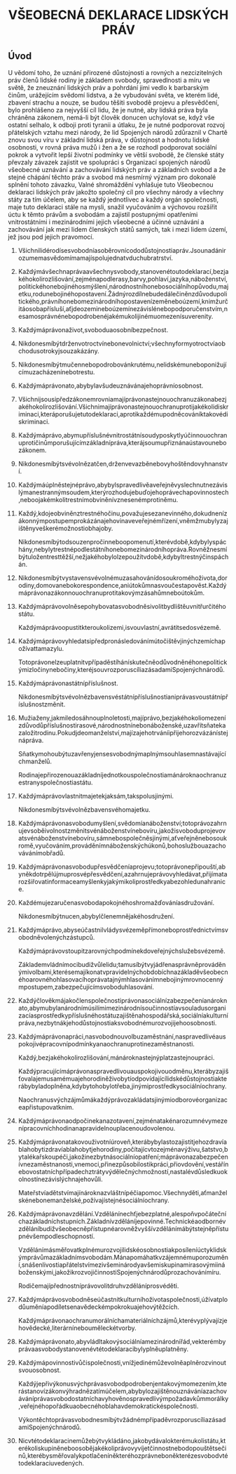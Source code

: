 <h1 align='center'>VŠEOBECNÁ DEKLARACE LIDSKÝCH PRÁV</h1>
<h2>Úvod</h2>
<p>U vědomí toho,
že uznání přirozené důstojnosti a rovných a nezcizitelných práv členů lidské rodiny je základem svobody, spravedlnosti a míru ve světě,
že zneuznání lidských práv a pohrdání jimi vedlo k barbarským činům, urážejícím svědomí lidstva, a že vybudování světa, ve kterém lidé, zbavení strachu a nouze, se budou těšiti svobodě projevu a přesvědčení, bylo prohlášeno za nejvyšší cíl lidu,
že je nutné, aby lidská práva byla chráněna zákonem, nemá-li být člověk donucen uchylovat se, když vše ostatní selhalo, k odboji proti tyranii a útlaku,
že je nutné podporovat rozvoj přátelských vztahu mezi národy,
že lid Spojených národů zdůraznil v Chartě znovu svou víru v základní lidská práva, v důstojnost a hodnotu lidské osobnosti, v rovná práva mužů i žen a že se rozhodl podporovat sociální pokrok a vytvořit lepší životní podmínky ve větší svobodě,
že členské státy převzaly závazek zajistit ve spolupráci s Organizací spojených národů všeobecné uznávání a zachovávání lidských práv a základních svobod a
že stejné chápání těchto práv a svobod má nesmírný význam pro dokonalé splnění tohoto závazku,
Valné shromáždění
vyhlašuje tuto
Všeobecnou deklaraci lidských práv
jakožto společný cíl pro všechny národy a všechny státy za tím účelem, aby se každý jednotlivec a každý orgán společnosti, maje tuto deklaraci stále na mysli, snažil vyučováním a výchovou rozšířit úctu k těmto právům a svobodám a zajistil postupnými opatřeními vnitrostátními i mezinárodními jejich všeobecné a účinné uznávání a zachovávání jak mezi lidem členských států samých, tak i mezi lidem území, jež jsou pod jejich pravomocí.</p>
<ol>
  <li>
    <p>Všichnilidérodísesvobodníasoběrovnícododůstojnostiapráv.Jsounadánirozumemasvědomímamajíspolujednatvduchubratrství.</p>
  </li>
  <li>
    <p>Každýmávšechnaprávaavšechnysvobody,stanovenétoutodeklarací,bezjakéhokolirozlišování,zejménapodlerasy,barvy,pohlaví,jazyka,náboženství,politickéhonebojinéhosmýšlení,národnostníhonebosociálníhopůvodu,majetku,rodunebojinéhopostavení.Žádnýrozdílnebudedálečiněnzdůvodupolitického,právníhonebomezinárodníhopostavenízeměneboúzemí,knimžurčitáosobapřísluší,aťjdeozemineboúzemínezávislénebopodporučenstvím,nesamosprávnénebopodrobenéjakémukolijinémuomezenísuverenity.</p>
  </li>
  <li>
    <p>Každýmáprávonaživot,svoboduaosobníbezpečnost.</p>
  </li>
  <li>
    <p>Nikdonesmíbýtdrženvotroctvínebonevolnictví;všechnyformyotroctvíaobchodusotrokyjsouzakázány.</p>
  </li>
  <li>
    <p>Nikdonesmíbýtmučennebopodrobovánkrutému,nelidskémuneboponižujícímuzacházenínebotrestu.</p>
  </li>
  <li>
    <p>Každýmáprávonato,abybylavšudeuznávánajehoprávníosobnost.</p>
  </li>
  <li>
    <p>Všichnijsousipředzákonemrovniamajíprávonastejnouochranuzákonabezjakéhokolirozlišování.Všichnimajíprávonastejnouochranuprotijakékolidiskriminaci,kteráporušujetutodeklaraci,aprotikaždémupodněcováníktakovédiskriminaci.</p>
  </li>
  <li>
    <p>Každýmáprávo,abymupříslušnévnitrostátnísoudyposkytlyúčinnouochranuprotičinůmporušujícímzákladnípráva,kterájsoumupřiznánaústavounebozákonem.</p>
  </li>
  <li>
    <p>Nikdonesmíbýtsvévolnězatčen,drženvevazběnebovyhoštěndovyhnanství.</p>
  </li>
  <li>
    <p>Každýmáúplněstejnéprávo,abybylspravedlivěaveřejněvyslechnutnezávislýmanestrannýmsoudem,kterýrozhodujebuďojehoprávechapovinnostech,neboojakémkolitrestnímobviněnívznesenémprotiněmu.</p>
  </li>
  <li>
    <p>Každý,kdojeobviněnztrestnéhočinu,považujesezanevinného,dokudnenízákonnýmpostupemprokázánajehovinaveveřejnémřízení,vněmžmubylyzajištěnyveškerémožnostiobhajoby.</p>
    <p>Nikdonesmíbýtodsouzenpročinneboopomenutí,kterévdobě,kdybylyspáchány,nebylytrestnépodlestátníhonebomezinárodníhopráva.Rovněžnesmíbýtuložentresttěžší,nežjakéhobylolzepoužítvdobě,kdybyltrestnýčinspáchán.</p>
  </li>
  <li>
    <p>Nikdonesmíbýtvystavensvévolnémuzasahovánídosoukroméhoživota,dorodiny,domovanebokorespondence,aniútokůmnasvoučestapověst.Každýmáprávonazákonnouochranuprotitakovýmzásahůmneboútokům.</p>
  </li>
  <li>
    <p>Každýmáprávovolněsepohybovatasvobodněsivolitbydlištěuvnitřurčitéhostátu.</p>
    <p>Každýmáprávoopustitkteroukolizemi,isvouvlastní,avrátitsedosvézemě.</p>
  </li>
  <li>
    <p>Každýmáprávovyhledatsipředpronásledovánímútočištěvjinýchzemíchapožívattamazylu.</p>
    <p>Totoprávonelzeuplatnitvpřípaděstíhánískutečněodůvodněnéhonepolitickýmizločinynebočiny,kteréjsouvrozporuscíliazásadamiSpojenýchnárodů.</p>
  </li>
  <li>
    <p>Každýmáprávonastátnípříslušnost.</p>
    <p>Nikdonesmíbýtsvévolnězbavensvéstátnípříslušnostianiprávasvoustátnípříslušnostzměnit.</p>
  </li>
  <li>
    <p>Mužiaženy,jakmiledosáhnouplnoletosti,majíprávo,bezjakéhokoliomezenízdůvodůpříslušnostirasové,národnostnínebonáboženské,uzavřítsňatekazaložitrodinu.Pokudjdeomanželství,majízajehotrváníipřijehorozvázánístejnápráva.</p>
    <p>Sňatkymohoubýtuzavřenyjensesvobodnýmaplnýmsouhlasemnastávajícíchmanželů.</p>
    <p>Rodinajepřirozenouazákladníjednotkouspolečnostiamánároknaochranuzestranyspolečnostiastátu.</p>
  </li>
  <li>
    <p>Každýmáprávovlastnitmajetekjaksám,takspolusjinými.</p>
    <p>Nikdonesmíbýtsvévolnězbavensvéhomajetku.</p>
  </li>
  <li>
    <p>Každýmáprávonasvobodumyšlení,svědomíanáboženství;totoprávozahrnujevsoběivolnostzměnitsvénáboženstvínebovíru,jakožisvoboduprojevovatsvénáboženstvínebovíru,sámnebospolečněsjinými,aťveřejněnebosoukromě,vyučováním,prováděnímnáboženskýchúkonů,bohoslužbouazachovávánímobřadů.</p>
  </li>
  <li>
    <p>Každýmáprávonasvobodupřesvědčeníaprojevu;totoprávonepřipouští,abyněkdotrpělújmuprosvépřesvědčení,azahrnujeprávovyhledávat,přijímatarozšiřovatinformaceamyšlenkyjakýmikoliprostředkyabezohledunahranice.</p>
  </li>
  <li>
    <p>Každémujezaručenasvobodapokojnéhoshromažďováníasdružování.</p>
    <p>Nikdonesmíbýtnucen,abybylčlenemnějakéhosdružení.</p>
  </li>
  <li>
    <p>Každýmáprávo,abyseúčastnilvládysvézeměpřímoneboprostřednictvímsvobodněvolenýchzástupců.</p>
    <p>Každýmáprávovstoupitzarovnýchpodmínekdoveřejnýchslužebsvézemě.</p>
    <p>Základemvládnímocibudižvůlelidu;tamusíbýtvyjádřenasprávněprováděnýmivolbami,kterésemajíkonatvpravidelnýchobdobíchnazákladěvšeobecnéhoarovnéhohlasovacíhoprávatajnýmhlasovánímnebojinýmrovnocennýmpostupem,zabezpečujícímsvoboduhlasování.</p>
  </li>
  <li>
    <p>Každýčlověkmájakočlenspolečnostiprávonasociálnízabezpečeníanároknato,abymubylanárodnímúsilímimezinárodnísoučinnostíavsouladusorganizacíasprostředkypříslušnéhostátuzajištěnahospodářská,sociálníakulturnípráva,nezbytnákjehodůstojnostiaksvobodnémurozvojijehoosobnosti.</p>
  </li>
  <li>
    <p>Každýmáprávonapráci,nasvobodnouvolbuzaměstnání,naspravedlivéauspokojivépracovnípodmínkyanaochranuprotinezaměstnanosti.</p>
    <p>Každý,bezjakéhokolirozlišování,mánároknastejnýplatzastejnoupráci.</p>
    <p>Každýpracujícímáprávonaspravedlivouauspokojivouodměnu,kterábyzajišťovalajemusamémuajehorodiněživobytíodpovídajícílidskédůstojnostiakterábybyladoplněna,kdybytohobylotřeba,jinýmiprostředkysociálníochrany.</p>
    <p>Naochranusvýchzájmůmákaždýprávozakládatsjinýmiodborovéorganizaceapřistupovatknim.</p>
  </li>
  <li>
    <p>Každýmáprávonaodpočinekanazotavení,zejménatakénarozumnévymezenípracovníchhodinanapravidelnouplacenoudovolenou.</p>
  </li>
  <li>
    <p>Každýmáprávonatakovouživotníúroveň,kterábybylastozajistitjehozdravíablahobytizdravíablahobytjehorodiny,počítajícvtozejménavýživu,šatstvo,bytalékařskoupéči,jakožinezbytnásociálníopatření;máprávonazabezpečenívnezaměstnanosti,vnemoci,přinezpůsobilostikpráci,přiovdovění,vestářínebovostatníchpřípadechztrátyvýdělečnýchmožností,nastalévdůsledkuokolnostínezávislýchnajehovůli.</p>
    <p>Mateřstvíadětstvímajínároknazvláštnípéčiapomoc.Všechnyděti,aťmanželskénebonemanželské,požívajístejnésociálníochrany.</p>
  </li>
  <li>
    <p>Každýmáprávonavzdělání.Vzdělánínechťjebezplatné,alespoňvpočátečníchazákladníchstupních.Základnívzděláníjepovinné.Technickéaodbornévzděláníbudižvšeobecněpřístupnéarovněžvyššívzdělánímábýtstejněpřístupnévšempodleschopností.</p>
    <p>Vzdělánímásměřovatkplnémurozvojilidskéosobnostiakposíleníúctyklidskýmprávůmazákladnímsvobodám.Mánapomáhatkvzájemnémuporozumění,snášenlivostiapřátelstvímezivšeminárodyavšemiskupinamirasovýmiináboženskými,jakožikrozvojičinnostiSpojenýchnárodůprozachovánímíru.</p>
    <p>Rodičemajípřednostníprávovolitdruhvzděláníprosvéděti.</p>
  </li>
  <li>
    <p>Každýmáprávosvobodněseúčastnitkulturníhoživotaspolečnosti,úžívatplodůuměníapodíletsenavědeckémpokrokuajehovýtěžcích.</p>
    <p>Každýmáprávonaochranumorálníchamateriálníchzájmů,kterévyplývajízjehovědecké,literárnínebouměleckétvorby.</p>
  </li>
  <li>
    <p>Každýmáprávonato,abyvládltakovýsociálníamezinárodnířád,vekterémbyprávaasvobodystanovenévtétodeklaracibylyplněuplatněny.</p>
  </li>
  <li>
    <p>Každýmápovinnostivůčispolečnosti,vnížjedinémůževolněaplněrozvinoutsvouosobnost.</p>
    <p>Každýjepřivýkonusvýchprávasvobodpodrobenjentakovýmomezením,kterástanovízákonvýhradnězatímúčelem,abybylozajištěnouznáváníazachováváníprávasvobodostatníchavyhověnospravedlivýmpožadavkůmmorálky,veřejnéhopořádkuaobecnéhoblahavdemokratickéspolečnosti.</p>
    <p>VýkontěchtoprávasvobodnesmíbýtvžádnémpřípaděvrozporuscíliazásadamiSpojenýchnárodů.</p>
  </li>
  <li>
    <p>Nicvtétodeklaracinemůžebýtvykládáno,jakobydávalokterémukolistátu,kterékoliskupiněneboosobějakékoliprávovyvíjetčinnostnebodopouštětsečinů,kterébysměřovalykpotlačeníněkteréhozprávneboněkterézesvobodvtétodeklaraciuvedených.</p>
  </li>
</ol>